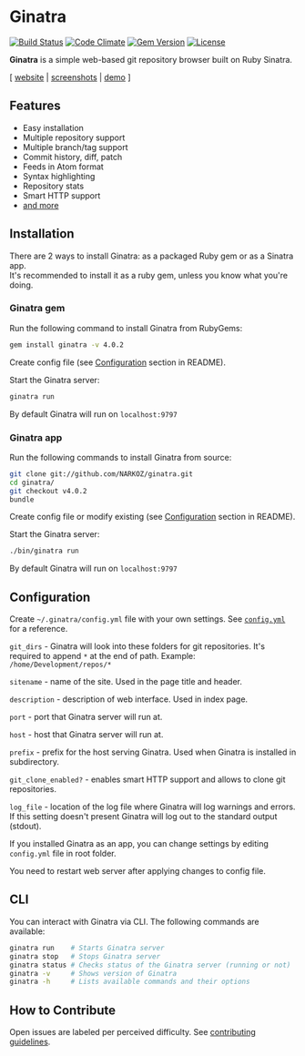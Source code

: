 # Ginatra

[![Build Status](https://img.shields.io/travis/NARKOZ/ginatra/master.svg)](https://travis-ci.org/NARKOZ/ginatra)
[![Code Climate](https://img.shields.io/codeclimate/github/NARKOZ/ginatra.svg)](https://codeclimate.com/github/NARKOZ/ginatra)
[![Gem Version](https://img.shields.io/gem/v/ginatra.svg)](https://rubygems.org/gems/ginatra)
[![License](https://img.shields.io/badge/license-MIT-green.svg)](https://github.com/NARKOZ/ginatra/blob/master/LICENSE.txt)

**Ginatra** is a simple web-based git repository browser built on Ruby Sinatra.

[ [website](http://narkoz.github.io/ginatra) |
[screenshots](http://narkoz.github.io/ginatra/screenshots) |
[demo](http://narkoz.github.io/ginatra/demo) ]

## Features

+ Easy installation
+ Multiple repository support
+ Multiple branch/tag support
+ Commit history, diff, patch
+ Feeds in Atom format
+ Syntax highlighting
+ Repository stats
+ Smart HTTP support
+ [and more](http://narkoz.github.io/ginatra#features)

## Installation

There are 2 ways to install Ginatra: as a packaged Ruby gem or as a Sinatra app.  
It's recommended to install it as a ruby gem, unless you know what you're doing.

### Ginatra gem

Run the following command to install Ginatra from RubyGems:

```sh
gem install ginatra -v 4.0.2
```

Create config file (see [Configuration](#configuration) section in README).

Start the Ginatra server:

```sh
ginatra run
```

By default Ginatra will run on `localhost:9797`

### Ginatra app

Run the following commands to install Ginatra from source:

```sh
git clone git://github.com/NARKOZ/ginatra.git
cd ginatra/
git checkout v4.0.2
bundle
```

Create config file or modify existing (see [Configuration](#configuration) section in README).

Start the Ginatra server:

```sh
./bin/ginatra run
```

By default Ginatra will run on `localhost:9797`

## Configuration

Create `~/.ginatra/config.yml` file with your own settings. See
[`config.yml`](https://github.com/NARKOZ/ginatra/blob/master/config.yml) for a reference.

`git_dirs` - Ginatra will look into these folders for git repositories. It's
required to append `*` at the end of path. Example: `/home/Development/repos/*`

`sitename` - name of the site. Used in the page title and header.

`description` - description of web interface. Used in index page.

`port` - port that Ginatra server will run at.

`host` - host that Ginatra server will run at.

`prefix` - prefix for the host serving Ginatra. Used when Ginatra is installed
in subdirectory.

`git_clone_enabled?` - enables smart HTTP support and allows to clone git
repositories.

`log_file` - location of the log file where Ginatra will log warnings and
errors. If this setting doesn't present Ginatra will log out to the standard
output (stdout).

If you installed Ginatra as an app, you can change settings by editing
`config.yml` file in root folder.

You need to restart web server after applying changes to config file.

## CLI

You can interact with Ginatra via CLI. The following commands are available:

```sh
ginatra run    # Starts Ginatra server
ginatra stop   # Stops Ginatra server
ginatra status # Checks status of the Ginatra server (running or not)
ginatra -v     # Shows version of Ginatra
ginatra -h     # Lists available commands and their options
```

## How to Contribute

Open issues are labeled per perceived difficulty. See [contributing
guidelines](https://github.com/NARKOZ/ginatra/blob/master/CONTRIBUTING.md).
